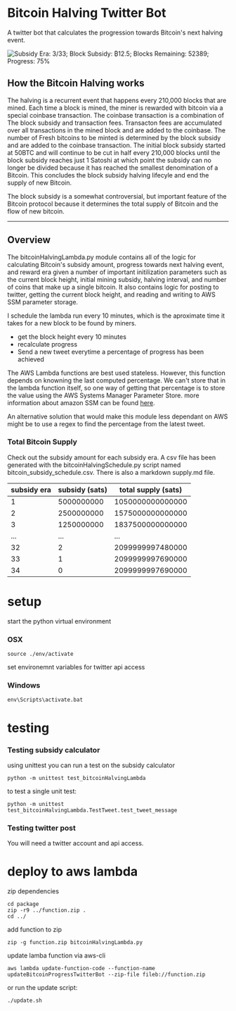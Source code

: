# Bitcoin Halving Twitter Bot

A twitter bot that calculates the progression towards Bitcoin's next halving event.

![Subsidy Era: 3/33; Block Subsidy: ₿12.5; Blocks Remaining: 52389; Progress: 75%](https://gentrydemchak-portfolio-content.s3.amazonaws.com/bitcoin-progress.png)

## How the Bitcoin Halving works

The halving is a recurrent event that happens every 210,000 blocks that are mined. Each time a block is mined, the miner is rewarded with bitcoin via a special coinbase transaction. The coinbase transaction is a combination of The block subsidy and transaction fees. Transacton fees are accumulated over all transactions in the mined block and are added to the coinbase. The number of Fresh bitcoins to be minted is determined by the block subsidy and are added to the coinbase transaction. The initial block subsidy started at 50BTC and will continue to be cut in half every 210,000 blocks until the block subsidy reaches just 1 Satoshi at which point the subsidy can no longer be divided because it has reached the smallest denomination of a Bitcoin. This concludes the block subsidy halving lifecyle and end the supply of new Bitcoin. 

The block subsidy is a somewhat controversial, but important feature of the Bitcoin protocol because it determines the total supply of Bitcoin and the flow of new bitcoin.

---

## Overview

The bitcoinHalvingLambda.py module contains all of the logic for calculating Bitcoin's subsidy amount, progress towards next halving event, and reward era given a number of important initilization parameters such as the current block height, initial mining subsidy, halving interval, and number of coins that make up a single bitcoin. It also contains logic for posting to twitter, getting the current block height, and reading and writing to AWS SSM parameter storage.

I schedule the lambda run every 10 minutes, which is the aproximate time it takes for a new block to be found by miners.

* get the block height every 10 minutes
* recalculate progress
* Send a new tweet everytime a percentage of progress has been achieved

The AWS Lambda functions are best used stateless. However, this function depends on knowning the last computed percentage. We can't store that in the lambda function itself, so one way of getting that percentage is to store the value using the AWS Systems Manager Parameter Store.
more information about amazon SSM can be found [here](https://docs.aws.amazon.com/systems-manager/latest/userguide/ssm-agent.html).

An alternative solution that would make this module less dependant on AWS might be to use a regex to find the percentage from the latest tweet.


### Total Bitcoin Supply
Check out the subsidy amount for each subsidy era. A csv file has been generated with the bitcoinHalvingSchedule.py script named bitcoin_subsidy_schedule.csv. There is also a markdown supply.md file.

| subsidy era | subsidy (sats) | total supply (sats) |
|-------------|----------------|---------------------|
|1            | 5000000000     | 1050000000000000
|2            | 2500000000     | 1575000000000000
|3            | 1250000000     | 1837500000000000
|...          |...             |...
|32           | 2              | 2099999997480000
|33           | 1              | 2099999997690000
|34           | 0              | 2099999997690000


# setup
start the python virtual environment

### OSX
```
source ./env/activate
```
set environemnt variables for twitter api access

### Windows
```
env\Scripts\activate.bat
```

# testing

### Testing subsidy calculator
using unittest you can run a test on the subsidy calculator

```
python -m unittest test_bitcoinHalvingLambda
```

to test a single unit test:

```
python -m unittest test_bitcoinHalvingLambda.TestTweet.test_tweet_message
```
### Testing twitter post
You will need a twitter account and api access.

# deploy to aws lambda
zip dependencies

```
cd package
zip -r9 ../function.zip .
cd ../
```

add function to zip

```
zip -g function.zip bitcoinHalvingLambda.py
```

update lamba function via aws-cli

```
aws lambda update-function-code --function-name updateBitcoinProgressTwitterBot --zip-file fileb://function.zip
```

or run the update script: 
```
./update.sh
```







